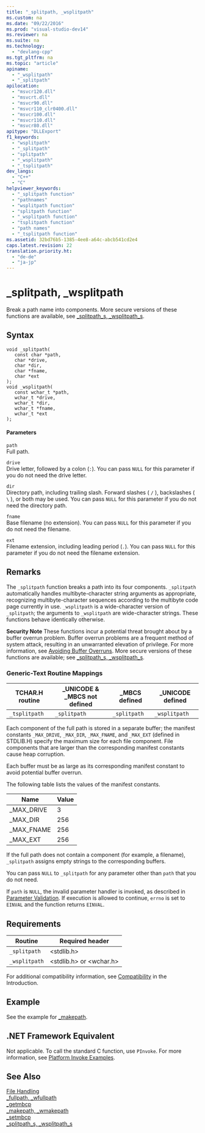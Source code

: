 ```yaml
---
title: "_splitpath, _wsplitpath"
ms.custom: na
ms.date: "09/22/2016"
ms.prod: "visual-studio-dev14"
ms.reviewer: na
ms.suite: na
ms.technology: 
  - "devlang-cpp"
ms.tgt_pltfrm: na
ms.topic: "article"
apiname: 
  - "_wsplitpath"
  - "_splitpath"
apilocation: 
  - "msvcr120.dll"
  - "msvcrt.dll"
  - "msvcr90.dll"
  - "msvcr110_clr0400.dll"
  - "msvcr100.dll"
  - "msvcr110.dll"
  - "msvcr80.dll"
apitype: "DLLExport"
f1_keywords: 
  - "wsplitpath"
  - "_splitpath"
  - "splitpath"
  - "_wsplitpath"
  - "_tsplitpath"
dev_langs: 
  - "C++"
  - "C"
helpviewer_keywords: 
  - "_splitpath function"
  - "pathnames"
  - "wsplitpath function"
  - "splitpath function"
  - "_wsplitpath function"
  - "tsplitpath function"
  - "path names"
  - "_tsplitpath function"
ms.assetid: 32bd76b5-1385-4ee8-a64c-abcb541cd2e4
caps.latest.revision: 22
translation.priority.ht: 
  - "de-de"
  - "ja-jp"
---
```

# _splitpath, _wsplitpath
Break a path name into components. More secure versions of these functions are available, see [_splitpath_s, _wsplitpath_s](../vs140/_splitpath_s--_wsplitpath_s.md).  
  
## Syntax  
  
```  
void _splitpath(  
   const char *path,  
   char *drive,  
   char *dir,  
   char *fname,  
   char *ext   
);  
void _wsplitpath(  
   const wchar_t *path,  
   wchar_t *drive,  
   wchar_t *dir,  
   wchar_t *fname,  
   wchar_t *ext   
);  
```  
  
#### Parameters  
 `path`  
 Full path.  
  
 `drive`  
 Drive letter, followed by a colon (`:`). You can pass `NULL` for this parameter if you do not need the drive letter.  
  
 `dir`  
 Directory path, including trailing slash. Forward slashes ( `/` ), backslashes ( `\` ), or both may be used. You can pass `NULL` for this parameter if you do not need the directory path.  
  
 `fname`  
 Base filename (no extension). You can pass `NULL` for this parameter if you do not need the filename.  
  
 `ext`  
 Filename extension, including leading period (`.`). You can pass `NULL` for this parameter if you do not need the filename extension.  
  
## Remarks  
 The `_splitpath` function breaks a path into its four components. `_splitpath` automatically handles multibyte-character string arguments as appropriate, recognizing multibyte-character sequences according to the multibyte code page currently in use. `_wsplitpath` is a wide-character version of `_splitpath`; the arguments to `_wsplitpath` are wide-character strings. These functions behave identically otherwise.  
  
 **Security Note** These functions incur a potential threat brought about by a buffer overrun problem. Buffer overrun problems are a frequent method of system attack, resulting in an unwarranted elevation of privilege. For more information, see [Avoiding Buffer Overruns](http://msdn.microsoft.com/library/windows/desktop/ms717795). More secure versions of these functions are available; see [_splitpath_s, _wsplitpath_s](../vs140/_splitpath_s--_wsplitpath_s.md).  
  
### Generic-Text Routine Mappings  
  
|TCHAR.H routine|_UNICODE & _MBCS not defined|_MBCS defined|_UNICODE defined|  
|---------------------|------------------------------------|--------------------|-----------------------|  
|`_tsplitpath`|`_splitpath`|`_splitpath`|`_wsplitpath`|  
  
 Each component of the full path is stored in a separate buffer; the manifest constants `_MAX_DRIVE`, `_MAX_DIR`, `_MAX_FNAME`, and `_MAX_EXT` (defined in STDLIB.H) specify the maximum size for each file component. File components that are larger than the corresponding manifest constants cause heap corruption.  
  
 Each buffer must be as large as its corresponding manifest constant to avoid potential buffer overrun.  
  
 The following table lists the values of the manifest constants.  
  
|Name|Value|  
|----------|-----------|  
|_MAX_DRIVE|3|  
|_MAX_DIR|256|  
|_MAX_FNAME|256|  
|_MAX_EXT|256|  
  
 If the full path does not contain a component (for example, a filename), `_splitpath` assigns empty strings to the corresponding buffers.  
  
 You can pass `NULL` to `_splitpath` for any parameter other than `path` that you do not need.  
  
 If `path` is `NULL`, the invalid parameter handler is invoked, as described in [Parameter Validation](../vs140/parameter-validation.md). If execution is allowed to continue, `errno` is set to `EINVAL` and the function returns `EINVAL`.  
  
## Requirements  
  
|Routine|Required header|  
|-------------|---------------------|  
|`_splitpath`|<stdlib.h>|  
|`_wsplitpath`|<stdlib.h> or <wchar.h>|  
  
 For additional compatibility information, see [Compatibility](../vs140/compatibility.md) in the Introduction.  
  
## Example  
 See the example for [_makepath](../vs140/_makepath--_wmakepath.md).  
  
## .NET Framework Equivalent  
 Not applicable. To call the standard C function, use `PInvoke`. For more information, see [Platform Invoke Examples](assetId:///15926806-f0b7-487e-93a6-4e9367ec689f).  
  
## See Also  
 [File Handling](../vs140/file-handling.md)   
 [_fullpath, _wfullpath](../vs140/_fullpath--_wfullpath.md)   
 [_getmbcp](../vs140/_getmbcp.md)   
 [_makepath, _wmakepath](../vs140/_makepath--_wmakepath.md)   
 [_setmbcp](../vs140/_setmbcp.md)   
 [_splitpath_s, _wsplitpath_s](../vs140/_splitpath_s--_wsplitpath_s.md)